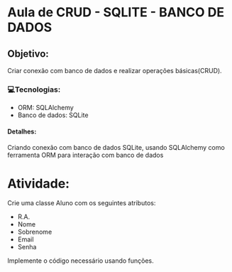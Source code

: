 # Aula de CRUD - SQLITE - BANCO DE DADOS

## Objetivo:
Criar conexão com banco de dados e realizar operações básicas(CRUD).

### 💻Tecnologias:
- ORM: SQLAlchemy
- Banco de dados: SQLite

#### Detalhes:
Criando conexão com banco de dados SQLite, usando SQLAlchemy como ferramenta ORM para interação com banco de dados

# Atividade: 
Crie uma classe Aluno com os seguintes atributos:
- R.A.
- Nome
- Sobrenome
- Email
- Senha


Implemente o código necessário usando funções.
